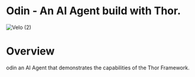 # **Odin - An AI Agent build with Thor.**
![Velo (2)](https://github.com/user-attachments/assets/52a7f389-fafd-47a8-97c8-29f37413bb84)

# **Overview**
odin an AI Agent that demonstrates the capabilities of the Thor Framework.
